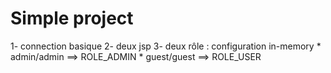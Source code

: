 # Simple project

1- connection basique
2- deux jsp
3- deux rôle : configuration in-memory
	* admin/admin ==> ROLE_ADMIN
	* guest/guest ==> ROLE_USER